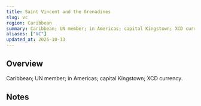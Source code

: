 ```yaml
---
title: Saint Vincent and the Grenadines
slug: vc
region: Caribbean
summary: Caribbean; UN member; in Americas; capital Kingstown; XCD currency.
aliases: ["VC"]
updated_at: 2025-10-13
---
```


## Overview

Caribbean; UN member; in Americas; capital Kingstown; XCD currency.

## Notes

<!-- Add your first note below -->
